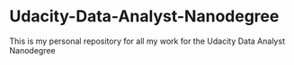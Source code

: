# Udacity-Data-Analyst-Nanodegree
This is my personal repository for all my work for the Udacity Data Analyst Nanodegree
